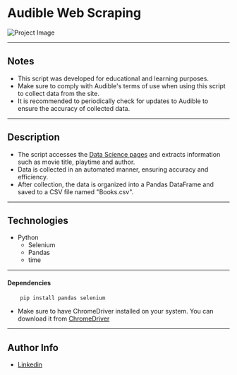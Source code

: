# Audible Web Scraping

![Project Image](https://upload.wikimedia.org/wikipedia/commons/thumb/d/d2/Audible_logo.svg/768px-Audible_logo.svg.png)

---
## Notes

- This script was developed for educational and learning purposes.
- Make sure to comply with Audible's terms of use when using this script to collect data from the site.
- It is recommended to periodically check for updates to Audible to ensure the accuracy of collected data.
---
## Description

- The script accesses the [Data Science pages](https://www.audible.com.br/search?node=41939682011&ref_pageloadid=O2wAvvyEoz3fDgU6&ref=a_cat_Compu_c0&pf_rd_p=dc1344c1-8d8e-4f1d-a788-ceb52686bd73&pf_rd_r=KB4NDK2FWR4G4CP0357Z&pageLoadId=NZKf8UFA0nMOR8Y3&creativeId=55f26bd3-b057-4923-8e9f-4199dafc0395%22) and extracts information such as movie title, playtime and author.
- Data is collected in an automated manner, ensuring accuracy and efficiency.
- After collection, the data is organized into a Pandas DataFrame and saved to a CSV file named "Books.csv".

---

## Technologies

- Python
  - Selenium
  - Pandas
  - time 

---

#### Dependencies

```html
    pip install pandas selenium
```
- Make sure to have ChromeDriver installed on your system. You can download it from [ChromeDriver](https://chromedriver.chromium.org/downloads)

---

## Author Info

- [Linkedin](https://www.linkedin.com/in/gustavo-vinhola-dos-santos-269a01215/)
